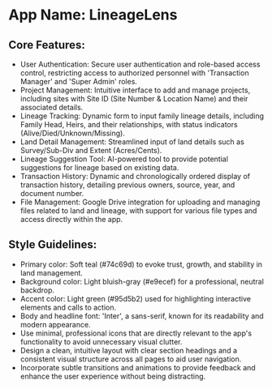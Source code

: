 # **App Name**: LineageLens

## Core Features:

- User Authentication: Secure user authentication and role-based access control, restricting access to authorized personnel with 'Transaction Manager' and 'Super Admin' roles.
- Project Management: Intuitive interface to add and manage projects, including sites with Site ID (Site Number & Location Name) and their associated details.
- Lineage Tracking: Dynamic form to input family lineage details, including Family Head, Heirs, and their relationships, with status indicators (Alive/Died/Unknown/Missing).
- Land Detail Management: Streamlined input of land details such as Survey/Sub-Div and Extent (Acres/Cents).
- Lineage Suggestion Tool: AI-powered tool to provide potential suggestions for lineage based on existing data.
- Transaction History: Dynamic and chronologically ordered display of transaction history, detailing previous owners, source, year, and document number.
- File Management: Google Drive integration for uploading and managing files related to land and lineage, with support for various file types and access directly within the app.

## Style Guidelines:

- Primary color: Soft teal (#74c69d) to evoke trust, growth, and stability in land management.
- Background color: Light bluish-gray (#e9ecef) for a professional, neutral backdrop.
- Accent color: Light green (#95d5b2) used for highlighting interactive elements and calls to action.
- Body and headline font: 'Inter', a sans-serif, known for its readability and modern appearance.
- Use minimal, professional icons that are directly relevant to the app's functionality to avoid unnecessary visual clutter.
- Design a clean, intuitive layout with clear section headings and a consistent visual structure across all pages to aid user navigation.
- Incorporate subtle transitions and animations to provide feedback and enhance the user experience without being distracting.